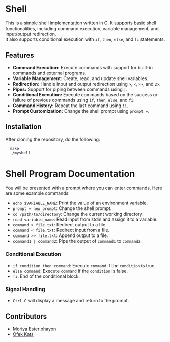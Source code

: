 # Shell

This is a simple shell implementation written in C. It supports basic shell functionalities, including command execution, variable management, and input/output redirection.   
It also supports conditional execution with `if`, `then`, `else`, and `fi` statements.

## Features

- **Command Execution:** Execute commands with support for built-in commands and external programs.
- **Variable Management:** Create, read, and update shell variables.
- **Redirection:** Handle input and output redirection using `>`, `<`, `>>`, and `2>`.
- **Pipes:** Support for piping between commands using `|`.
- **Conditional Execution:** Execute commands based on the success or failure of previous commands using `if`, `then`, `else`, and `fi`.
- **Command History:** Repeat the last command using `!!`.
- **Prompt Customization:** Change the shell prompt using `prompt =`.

## Installation
After cloning the repository, do the following:
```bash
  make
  ./myshell
```
# Shell Program Documentation

You will be presented with a prompt where you can enter commands. Here are some example commands:

*   `echo $VARIABLE_NAME`: Print the value of an environment variable.
*   `prompt = new_prompt`: Change the shell prompt.
*   `cd /path/to/directory`: Change the current working directory.
*   `read variable_name`: Read input from stdin and assign it to a variable.
*   `command > file.txt`: Redirect output to a file.
*   `command < file.txt`: Redirect input from a file.
*   `command >> file.txt`: Append output to a file.
*   `command1 | command2`: Pipe the output of `command1` to `command2`.

### Conditional Execution

*   `if condition then command`: Execute `command` if the `condition` is true.
*   `else command`: Execute `command` if the `condition` is false.
*   `fi`: End of the conditional block.

### Signal Handling

*   `Ctrl-C` will display a message and return to the prompt.

## Contributors
*  <a href="https://github.com/MoriyaEster">Moriya Ester ohayon</a>
*  <a href="https://github.com/ofekats">Ofek Kats</a>
